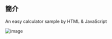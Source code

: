 ## 簡介
An easy calculator sample by HTML & JavaScript

![image](https://github.com/NAre3/Calculator/assets/62021701/bd6bae1d-6043-45e3-bcee-14ca8a50eec1)
